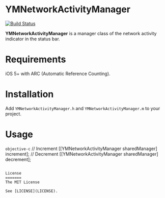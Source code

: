 YMNetworkActivityManager
========================

[![Build Status](https://travis-ci.org/litesystems/YMNetworkActivityManager.png?branch=develop)](https://travis-ci.org/litesystems/YMNetworkActivityManager)

**YMNetworkActivityManager** is a manager class of the network activity indicator in the status bar.

Requirements
============
iOS 5+ with ARC (Automatic Reference Counting).

Installation
============
Add `YMNetworkActivityManager.h` and `YMNetworkActivityManager.m` to your project.

Usage
=====
```objective-c```
// Increment
[[YMNetworkActivityManager sharedManager] increment];
// Decrement
[[YMNetworkActivityManager sharedManager] decrement];
```

License
=======
The MIT License

See [LICENSE](LICENSE).
